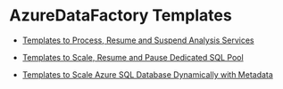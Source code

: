 # AzureDataFactory Templates

- [Templates to Process, Resume and Suspend Analysis Services](./Process-Pause-Resume-Azure-Analysis-Services/)

- [Templates to Scale, Resume and Pause Dedicated SQL Pool](./Scale-Pause-Resume-Dedicated-SQL-Pool-Dynamically/) 
 
- [Templates to Scale Azure SQL Database Dynamically with Metadata](./Scale-Azure-SQL-Database-Dynamically-Metadata/)